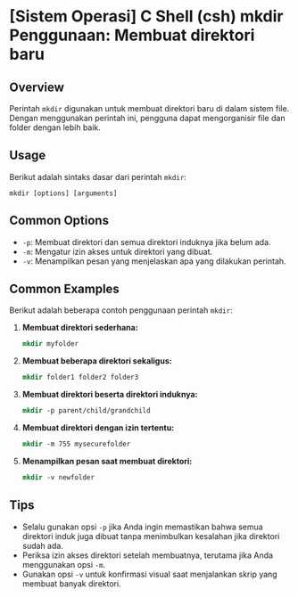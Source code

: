 # [Sistem Operasi] C Shell (csh) mkdir Penggunaan: Membuat direktori baru

## Overview
Perintah `mkdir` digunakan untuk membuat direktori baru di dalam sistem file. Dengan menggunakan perintah ini, pengguna dapat mengorganisir file dan folder dengan lebih baik.

## Usage
Berikut adalah sintaks dasar dari perintah `mkdir`:

```
mkdir [options] [arguments]
```

## Common Options
- `-p`: Membuat direktori dan semua direktori induknya jika belum ada.
- `-m`: Mengatur izin akses untuk direktori yang dibuat.
- `-v`: Menampilkan pesan yang menjelaskan apa yang dilakukan perintah.

## Common Examples
Berikut adalah beberapa contoh penggunaan perintah `mkdir`:

1. **Membuat direktori sederhana:**
   ```csh
   mkdir myfolder
   ```

2. **Membuat beberapa direktori sekaligus:**
   ```csh
   mkdir folder1 folder2 folder3
   ```

3. **Membuat direktori beserta direktori induknya:**
   ```csh
   mkdir -p parent/child/grandchild
   ```

4. **Membuat direktori dengan izin tertentu:**
   ```csh
   mkdir -m 755 mysecurefolder
   ```

5. **Menampilkan pesan saat membuat direktori:**
   ```csh
   mkdir -v newfolder
   ```

## Tips
- Selalu gunakan opsi `-p` jika Anda ingin memastikan bahwa semua direktori induk juga dibuat tanpa menimbulkan kesalahan jika direktori sudah ada.
- Periksa izin akses direktori setelah membuatnya, terutama jika Anda menggunakan opsi `-m`.
- Gunakan opsi `-v` untuk konfirmasi visual saat menjalankan skrip yang membuat banyak direktori.